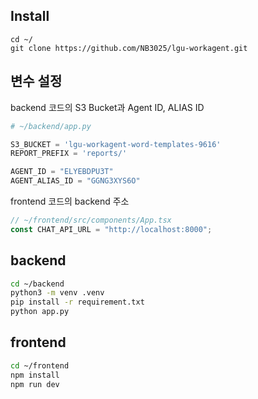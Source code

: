 ## Install

```
cd ~/
git clone https://github.com/NB3025/lgu-workagent.git
```

## 변수 설정

backend 코드의 S3 Bucket과 Agent ID, ALIAS ID

```python
# ~/backend/app.py

S3_BUCKET = 'lgu-workagent-word-templates-9616'
REPORT_PREFIX = 'reports/'

AGENT_ID = "ELYEBDPU3T"
AGENT_ALIAS_ID = "GGNG3XYS6O"
```

frontend 코드의 backend 주소
```js
// ~/frontend/src/components/App.tsx
const CHAT_API_URL = "http://localhost:8000";
```



## backend
```bash
cd ~/backend
python3 -m venv .venv
pip install -r requirement.txt
python app.py
```
## frontend
```bash
cd ~/frontend
npm install
npm run dev
```

